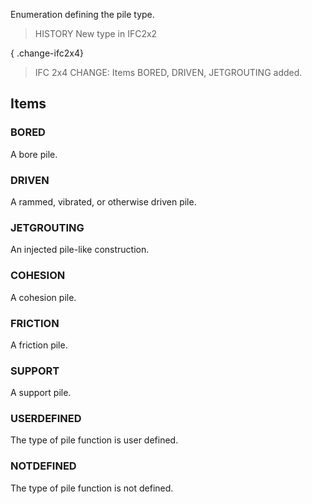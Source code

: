 Enumeration defining the pile type.

<!-- end of short definition -->


> HISTORY New type in IFC2x2

{ .change-ifc2x4}
> IFC 2x4 CHANGE: Items BORED, DRIVEN, JETGROUTING added.

## Items

### BORED
A bore pile.

### DRIVEN
A rammed, vibrated, or otherwise driven pile.

### JETGROUTING
An injected pile-like construction.

### COHESION
A cohesion pile.

### FRICTION
A friction pile.

### SUPPORT
A support pile.

### USERDEFINED
The type of pile function is user defined.

### NOTDEFINED
The type of pile function is not defined.
